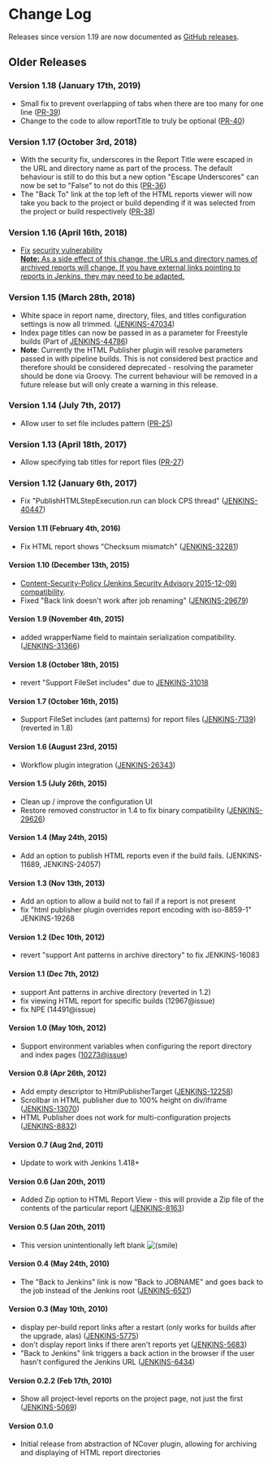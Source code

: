 # Change Log

Releases since version 1.19 are now documented as [GitHub releases](https://github.com/jenkinsci/htmlpublisher-plugin/releases).

## Older Releases

### Version 1.18 (January 17th, 2019)

-   Small fix to prevent overlapping of tabs when there are too many for
    one line
    ([PR-39](https://github.com/jenkinsci/htmlpublisher-plugin/pull/39))
-   Change to the code to allow reportTitle to truly be optional
    ([PR-40](https://github.com/jenkinsci/htmlpublisher-plugin/pull/40))

### Version 1.17 (October 3rd, 2018)

-   With the security fix, underscores in the Report Title were escaped
    in the URL and directory name as part of the process. The default
    behaviour is still to do this but a new option "Escape Underscores"
    can now be set to "False" to not do this
    ([PR-36](https://github.com/jenkinsci/htmlpublisher-plugin/pull/36))
-   The "Back To" link at the top left of the HTML reports viewer will
    now take you back to the project or build depending if it was
    selected from the project or build respectively
    ([PR-38](https://github.com/jenkinsci/htmlpublisher-plugin/pull/38))

### Version 1.16 (April 16th, 2018)

-   [Fix](https://jenkins.io/security/advisory/2018-04-16/) [security
    vulnerability](https://jenkins.io/security/advisory/2018-04-16/)[  
    **Note:** As a side effect of this change, the URLs and directory
    names of archived reports will change. If you have external links
    pointing to reports in Jenkins, they may need to be
    adapted.](https://jenkins.io/security/advisory/2018-04-16/)

### Version 1.15 (March 28th, 2018)

-   White space in report name, directory, files, and titles
    configuration settings is now all trimmed.
    ([JENKINS-47034](https://issues.jenkins-ci.org/browse/JENKINS-47034))
-   Index page titles can now be passed in as a parameter for Freestyle
    builds (Part of
    [JENKINS-44786](https://issues.jenkins-ci.org/browse/JENKINS-44786))
-   **Note**: Currently the HTML Publisher plugin will resolve
    parameters passed in with pipeline builds. This is not considered
    best practice and therefore should be considered deprecated -
    resolving the parameter should be done via Groovy. The current
    behaviour will be removed in a future release but will only create a
    warning in this release. 

### Version 1.14 (July 7th, 2017)

-   Allow user to set file includes pattern
    ([PR-25](https://github.com/jenkinsci/htmlpublisher-plugin/pull/25))

### Version 1.13 (April 18th, 2017)

-   Allow specifying tab titles for report files
    ([PR-27](https://github.com/jenkinsci/htmlpublisher-plugin/pull/27))

### Version 1.12 (January 6th, 2017)

-   Fix "PublishHTMLStepExecution.run can block CPS thread"
    ([JENKINS-40447](https://issues.jenkins-ci.org/browse/JENKINS-40447))

#### Version 1.11 (February 4th, 2016)

-   Fix HTML report shows "Checksum mismatch"
    ([JENKINS-32281](https://issues.jenkins-ci.org/browse/JENKINS-32281))

#### Version 1.10 (December 13th, 2015)

-   [Content-Security-Policy (Jenkins Security Advisory 2015-12-09)
    compatibility](https://wiki.jenkins-ci.org/display/SECURITY/Jenkins+Security+Advisory+2015-12-09).
-   Fixed "Back link doesn't work after job renaming"
    ([JENKINS-29679](https://issues.jenkins-ci.org/browse/JENKINS-29679))

#### Version 1.9 (November 4th, 2015)

-   added wrapperName field to maintain serialization compatibility.
    ([JENKINS-31366](https://issues.jenkins-ci.org/browse/JENKINS-31366))

#### Version 1.8 (October 18th, 2015)

-   revert "Support FileSet includes" due to
    [JENKINS-31018](https://issues.jenkins-ci.org/browse/JENKINS-31018)

#### Version 1.7 (October 16th, 2015)

-   Support FileSet includes (ant patterns) for report files
    ([JENKINS-7139](https://issues.jenkins-ci.org/browse/JENKINS-7139))
    (reverted in 1.8)

#### Version 1.6 (August 23rd, 2015)

-   Workflow plugin integration
    ([JENKINS-26343](https://issues.jenkins-ci.org/browse/JENKINS-26343))

#### Version 1.5 (July 26th, 2015)

-   Clean up / improve the configuration UI
-   Restore removed constructor in 1.4 to fix binary compatibility
    ([JENKINS-29626](https://issues.jenkins-ci.org/browse/JENKINS-29626))

#### Version 1.4 (May 24th, 2015)

-   Add an option to publish HTML reports even if the build fails.
    (JENKINS-11689, JENKINS-24057)

#### Version 1.3 (Nov 13th, 2013)

-   Add an option to allow a build not to fail if a report is not
    present
-   fix "html publisher plugin overrides report encoding with
    iso-8859-1" JENKINS-19268

#### Version 1.2 (Dec 10th, 2012)

-   revert "support Ant patterns in archive directory" to fix
    JENKINS-16083

#### Version 1.1 (Dec 7th, 2012)

-   support Ant patterns in archive directory (reverted in 1.2)
-   fix viewing HTML report for specific builds (12967@issue)
-   fix NPE (14491@issue)

#### Version 1.0 (May 10th, 2012)

-   Support environment variables when configuring the report directory
    and index pages
    ([10273@issue](https://issues.jenkins-ci.org/browse/JENKINS-10273))

#### Version 0.8 (Apr 26th, 2012)

-   Add empty descriptor to HtmlPublisherTarget
    ([JENKINS-12258](https://issues.jenkins-ci.org/browse/JENKINS-12258))
-   Scrollbar in HTML publisher due to 100% height on div/iframe
    ([JENKINS-13070](https://issues.jenkins-ci.org/browse/JENKINS-13070))
-   HTML Publisher does not work for multi-configuration projects
    ([JENKINS-8832](https://issues.jenkins-ci.org/browse/JENKINS-8832))

#### Version 0.7 (Aug 2nd, 2011)

-   Update to work with Jenkins 1.418+

#### Version 0.6 (Jan 20th, 2011)

-   Added Zip option to HTML Report View - this will provide a Zip file
    of the contents of the particular report
    ([JENKINS-8163](https://issues.jenkins-ci.org/browse/JENKINS-8163))

#### Version 0.5 (Jan 20th, 2011)

-   This version unintentionally left blank
    ![(smile)](https://wiki.jenkins-ci.org/s/en_GB/8100/5084f018d64a97dc638ca9a178856f851ea353ff/_/images/icons/emoticons/smile.svg)

#### Version 0.4 (May 24th, 2010)

-   The "Back to Jenkins" link is now "Back to JOBNAME" and goes back to
    the job instead of the Jenkins root
    ([JENKINS-6521](https://issues.jenkins-ci.org/browse/JENKINS-6521))

#### Version 0.3 (May 10th, 2010)

-   display per-build report links after a restart (only works for
    builds after the upgrade, alas)
    ([JENKINS-5775](https://issues.jenkins-ci.org/browse/JENKINS-5775))
-   don't display report links if there aren't reports yet
    ([JENKINS-5683](https://issues.jenkins-ci.org/browse/JENKINS-5683))
-   "Back to Jenkins" link triggers a back action in the browser if the
    user hasn't configured the Jenkins URL
    ([JENKINS-6434](https://issues.jenkins-ci.org/browse/JENKINS-6434))

#### Version 0.2.2 (Feb 17th, 2010)

-   Show all project-level reports on the project page, not just the
    first
    ([JENKINS-5069](https://issues.jenkins-ci.org/browse/JENKINS-5069))

#### Version 0.1.0

-   Initial release from abstraction of NCover plugin, allowing for
    archiving and displaying of HTML report directories
